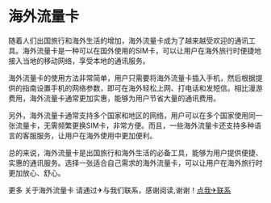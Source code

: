 # 海外流量卡

随着人们出国旅行和海外生活的增加，海外流量卡成为了越来越受欢迎的通讯工具。海外流量卡是一种可以在国外使用的SIM卡，可以让用户在海外旅行时便捷地接入当地的移动网络，享受本地的通讯服务。

海外流量卡的使用方法非常简单，用户只需要将海外流量卡插入手机，然后根据提供的指南设置手机的网络参数，即可在海外轻松上网、打电话和发短信。相比漫游费用，海外流量卡通常更加实惠，能够为用户节省大量的通讯费用。

另外，海外流量卡通常支持多个国家和地区的网络，用户可以在多个国家使用同一张流量卡，无需频繁更换SIM卡，非常方便。而且，一些海外流量卡还支持多种语言的客服服务，让用户在海外使用中更加便利。

总的来说，海外流量卡是出国旅行和海外生活的必备工具，能够为用户提供便捷、实惠的通讯服务。选择一张适合自己需求的海外流量卡，可以让用户在海外旅行时更加放心、舒心。

更多 关于海外流量卡 请通过✈与我们联系，感谢阅读,谢谢！[点我✈联系](https://acc.k02.cc)